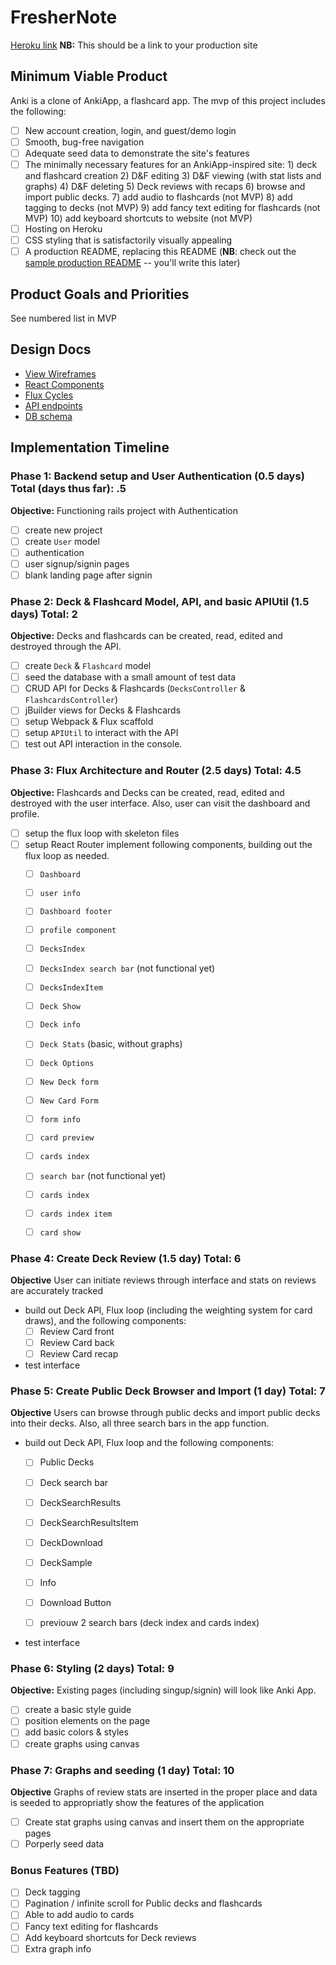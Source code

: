 # FresherNote

[Heroku link][heroku] **NB:** This should be a link to your production site

[heroku]: http://www.herokuapp.com

## Minimum Viable Product

Anki is a clone of AnkiApp, a flashcard app. The mvp of this project includes the following:

- [ ] New account creation, login, and guest/demo login
- [ ] Smooth, bug-free navigation
- [ ] Adequate seed data to demonstrate the site's features
- [ ] The minimally necessary features for an AnkiApp-inspired site:
        1) deck and flashcard creation
        2) D&F editing
        3) D&F viewing (with stat lists and graphs)
        4) D&F deleting
        5) Deck reviews with recaps
        6) browse and import public decks.
        7) add audio to flashcards (not MVP)
        8) add tagging to decks (not MVP)
        9) add fancy text editing for flashcards (not MVP)
        10) add keyboard shortcuts to website (not MVP)
- [ ] Hosting on Heroku
- [ ] CSS styling that is satisfactorily visually appealing
- [ ] A production README, replacing this README (**NB**: check out the [sample production README](https://github.com/appacademy/sample-project-proposal/blob/master/docs/production_readme.md) -- you'll write this later)

## Product Goals and Priorities

<!-- This is a Markdown checklist. Use it to keep track of your
progress. Put an x between the brackets for a checkmark: [x] -->
  See numbered list in MVP

## Design Docs
* [View Wireframes][views]
* [React Components][components]
* [Flux Cycles][flux-cycles]
* [API endpoints][api-endpoints]
* [DB schema][schema]

[views]: ./docs/views.md
[components]: ./docs/components.md
[flux-cycles]: ./docs/flux-cycles.md
[api-endpoints]: ./docs/api-endpoints.md
[schema]: ./docs/schema.md

## Implementation Timeline

### Phase 1: Backend setup and User Authentication (0.5 days) Total (days thus far): .5

**Objective:** Functioning rails project with Authentication

- [ ] create new project
- [ ] create `User` model
- [ ] authentication
- [ ] user signup/signin pages
- [ ] blank landing page after signin

### Phase 2: Deck & Flashcard Model, API, and basic APIUtil (1.5 days) Total: 2

**Objective:** Decks and flashcards can be created, read, edited and destroyed
through the API.

- [ ] create `Deck` & `Flashcard` model
- [ ] seed the database with a small amount of test data
- [ ] CRUD API for Decks & Flashcards (`DecksController` & `FlashcardsController`)
- [ ] jBuilder views for Decks & Flashcards
- [ ] setup Webpack & Flux scaffold
- [ ] setup `APIUtil` to interact with the API
- [ ] test out API interaction in the console.

### Phase 3: Flux Architecture and Router (2.5 days) Total: 4.5

**Objective:** Flashcards and Decks can be created, read, edited and destroyed
with the user interface. Also, user can visit the dashboard and profile.

- [ ] setup the flux loop with skeleton files
- [ ] setup React Router
      implement following components, building out the flux loop as needed.
  - [ ] `Dashboard`
  - [ ] `user info`
  - [ ] `Dashboard footer`

  - [ ] `profile component`

  - [ ] `DecksIndex`
  - [ ] `DecksIndex search bar` (not functional yet)
  - [ ] `DecksIndexItem`

  - [ ] `Deck Show`
  - [ ] `Deck info`
  - [ ] `Deck Stats` (basic, without graphs)
  - [ ] `Deck Options`

  - [ ] `New Deck form`

  - [ ] `New Card Form`
  - [ ] `form info`
  - [ ] `card preview`

  - [ ] `cards index`
  - [ ] `search bar` (not functional yet)
  - [ ] `cards index`
  - [ ] `cards index item`

  - [ ] `card show`

### Phase 4: Create Deck Review (1.5 day) Total: 6

**Objective** User can initiate reviews through interface and stats on reviews
are accurately tracked

- build out Deck API, Flux loop (including the weighting system for card draws),
  and the following components:
  - [ ] Review Card front
  - [ ] Review Card back
  - [ ] Review Card recap
- test interface

### Phase 5: Create Public Deck Browser and Import (1 day) Total: 7

**Objective** Users can browse through public decks and import public decks into
their decks. Also, all three search bars in the app function.

- build out Deck API, Flux loop and the following components:
  - [ ] Public Decks
  - [ ] Deck search bar
  - [ ] DeckSearchResults
  - [ ] DeckSearchResultsItem
  - [ ] DeckDownload
  - [ ] DeckSample
  - [ ] Info
  - [ ] Download Button

  - [ ] previouw 2 search bars (deck index and cards index)
- test interface


### Phase 6: Styling (2 days) Total: 9

**Objective:** Existing pages (including singup/signin) will look like Anki App.

- [ ] create a basic style guide
- [ ] position elements on the page
- [ ] add basic colors & styles
- [ ] create graphs using canvas

### Phase 7: Graphs and seeding (1 day) Total: 10

**Objective** Graphs of review stats are inserted in the proper place and
data is seeded to appropriatly show the features of the application

- [ ] Create stat graphs using canvas and insert them on the appropriate pages
- [ ] Porperly seed data

### Bonus Features (TBD)
- [ ] Deck tagging
- [ ] Pagination / infinite scroll for Public decks and flashcards
- [ ] Able to add audio to cards
- [ ] Fancy text editing for flashcards
- [ ] Add keyboard shortcuts for Deck reviews
- [ ] Extra graph info
